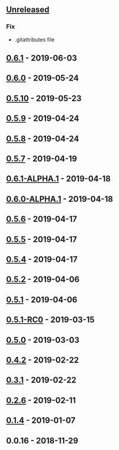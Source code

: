 <a name="unreleased"></a>
## [Unreleased]

### Fix
- .gitattributes file


<a name="0.6.1"></a>
## [0.6.1] - 2019-06-03

<a name="0.6.0"></a>
## [0.6.0] - 2019-05-24

<a name="0.5.10"></a>
## [0.5.10] - 2019-05-23

<a name="0.5.9"></a>
## [0.5.9] - 2019-04-24

<a name="0.5.8"></a>
## [0.5.8] - 2019-04-24

<a name="0.5.7"></a>
## [0.5.7] - 2019-04-19

<a name="0.6.1-ALPHA.1"></a>
## [0.6.1-ALPHA.1] - 2019-04-18

<a name="0.6.0-ALPHA.1"></a>
## [0.6.0-ALPHA.1] - 2019-04-18

<a name="0.5.6"></a>
## [0.5.6] - 2019-04-17

<a name="0.5.5"></a>
## [0.5.5] - 2019-04-17

<a name="0.5.4"></a>
## [0.5.4] - 2019-04-17

<a name="0.5.2"></a>
## [0.5.2] - 2019-04-06

<a name="0.5.1"></a>
## [0.5.1] - 2019-04-06

<a name="0.5.1-RC0"></a>
## [0.5.1-RC0] - 2019-03-15

<a name="0.5.0"></a>
## [0.5.0] - 2019-03-03

<a name="0.4.2"></a>
## [0.4.2] - 2019-02-22

<a name="0.3.1"></a>
## [0.3.1] - 2019-02-22

<a name="0.2.6"></a>
## [0.2.6] - 2019-02-11

<a name="0.1.4"></a>
## [0.1.4] - 2019-01-07

<a name="0.0.16"></a>
## 0.0.16 - 2018-11-29

[Unreleased]: https://github.com/alecrabbit/php-helpers/compare/0.6.1...HEAD
[0.6.1]: https://github.com/alecrabbit/php-helpers/compare/0.6.0...0.6.1
[0.6.0]: https://github.com/alecrabbit/php-helpers/compare/0.5.10...0.6.0
[0.5.10]: https://github.com/alecrabbit/php-helpers/compare/0.5.9...0.5.10
[0.5.9]: https://github.com/alecrabbit/php-helpers/compare/0.5.8...0.5.9
[0.5.8]: https://github.com/alecrabbit/php-helpers/compare/0.5.7...0.5.8
[0.5.7]: https://github.com/alecrabbit/php-helpers/compare/0.6.1-ALPHA.1...0.5.7
[0.6.1-ALPHA.1]: https://github.com/alecrabbit/php-helpers/compare/0.6.0-ALPHA.1...0.6.1-ALPHA.1
[0.6.0-ALPHA.1]: https://github.com/alecrabbit/php-helpers/compare/0.5.6...0.6.0-ALPHA.1
[0.5.6]: https://github.com/alecrabbit/php-helpers/compare/0.5.5...0.5.6
[0.5.5]: https://github.com/alecrabbit/php-helpers/compare/0.5.4...0.5.5
[0.5.4]: https://github.com/alecrabbit/php-helpers/compare/0.5.2...0.5.4
[0.5.2]: https://github.com/alecrabbit/php-helpers/compare/0.5.1...0.5.2
[0.5.1]: https://github.com/alecrabbit/php-helpers/compare/0.5.1-RC0...0.5.1
[0.5.1-RC0]: https://github.com/alecrabbit/php-helpers/compare/0.5.0...0.5.1-RC0
[0.5.0]: https://github.com/alecrabbit/php-helpers/compare/0.4.2...0.5.0
[0.4.2]: https://github.com/alecrabbit/php-helpers/compare/0.3.1...0.4.2
[0.3.1]: https://github.com/alecrabbit/php-helpers/compare/0.2.6...0.3.1
[0.2.6]: https://github.com/alecrabbit/php-helpers/compare/0.1.4...0.2.6
[0.1.4]: https://github.com/alecrabbit/php-helpers/compare/0.0.16...0.1.4
